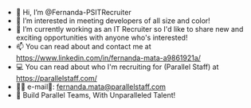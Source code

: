 - 👋 Hi, I’m @Fernanda-PSITRecruiter
- 👀 I’m interested in meeting developers of all size and color!
- 🌱 I’m currently working as an IT Recruiter so I'd like to share new and exciting opportunities with anyone who's interested!
- 📫 You can read about and contact me at https://www.linkedin.com/in/fernanda-mata-a9861921a/ 
- 💻 You can read about who I'm recruiting for (Parallel Staff) at https://parallelstaff.com/
- 👩‍💻 e-mail📩: fernanda.mata@parallelstaff.com
- 💙 Build Parallel Teams, With Unparalleled Talent! 
